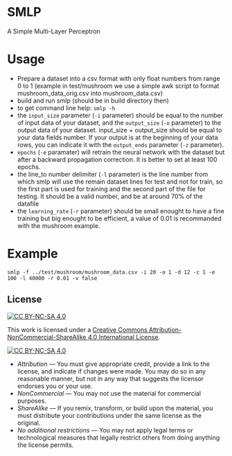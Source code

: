 # SMLP

A Simple Multi-Layer Perceptron

# Usage

- Prepare a dataset into a csv format with only float numbers from range 0 to 1 (example in test/mushroom we use a simple awk script to format mushroom_data_orig.csv into mushroom_data.csv)
- build and run smlp (should be in build directory then)
- to get command line help: `smlp -h`
- the `input_size` parameter (`-i` parameter) should be equal to the number of input data of your dataset, and the `output_size` (`-o` parameter) to the output data of your dataset. input_size + output_size should be equal to your data fields number. If your output is at the beginning of your data rows, you can indicate it with the `output_ends` parameter (`-z` parameter).
- `epochs` (`-e` paramater) will retrain the neural network with the dataset but after a backward propagation correction. It is better to set at least 100 epochs.
- the line_to number delimiter (`-l` parameter) is the line number from which smlp will use the remain dataset lines for test and not for train, so the first part is used for training and the second part of the file for testing. It should be a valid number, and be at around 70% of the datafile
- the `learning_rate` (`-r` parameter) should be small enought to have a fine training but big enought to be efficient, a value of 0.01 is recommanded with the mushroom example.

# Example

`smlp -f ../test/mushroom/mushroom_data.csv -i 20 -o 1 -d 12 -c 1 -e 100 -l 40000 -r 0.01 -v false`

## License

[![CC BY-NC-SA 4.0][cc-by-nc-sa-shield]][cc-by-nc-sa]

This work is licensed under a
[Creative Commons Attribution-NonCommercial-ShareAlike 4.0 International License][cc-by-nc-sa].

[![CC BY-NC-SA 4.0][cc-by-nc-sa-image]][cc-by-nc-sa]

[cc-by-nc-sa]: http://creativecommons.org/licenses/by-nc-sa/4.0/
[cc-by-nc-sa-image]: https://licensebuttons.net/l/by-nc-sa/4.0/88x31.png
[cc-by-nc-sa-shield]: https://img.shields.io/badge/License-CC%20BY--NC--SA%204.0-lightgrey.svg

- _Attribution_ — You must give appropriate credit, provide a link to the license, and indicate if changes were made. You may do so in any reasonable manner, but not in any way that suggests the licensor endorses you or your use.
- _NonCommercial_ — You may not use the material for commercial purposes.
- _ShareAlike_ — If you remix, transform, or build upon the material, you must distribute your contributions under the same license as the original.
- _No additional restrictions_ — You may not apply legal terms or technological measures that legally restrict others from doing anything the license permits.
